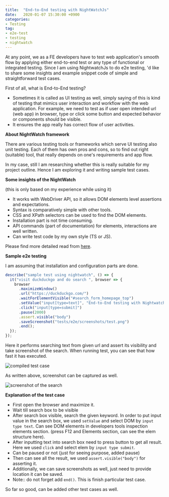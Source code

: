 ```yaml
---
title:  "End-to-End testing with NightWatchJs"
date:   2020-01-07 15:30:00 +0900
categories:
- Testing
tag:
- e2e-test
- testing 
- nightwatch
---
```


At any point, we as a FE developers have to test web application's smooth flow by applying either end-to-end test or any type of functional or integrated testing.
Since I am using NightwatchJs to do e2e testing, 'd like to share some insights and example snippet code of simple and straightforward test cases.

First of all, what is End-to-End testing?

- Sometimes it is called as UI testing as well, simply saying of this is kind of testing that mimics user interaction and workflow with the web application. For example, we need to test as if user open intended url (web app) in browser, type or click some button and expected behavior or components should be visible. 
- It ensures the app really has correct flow of user activities.

**About NightWatch framework**

There are various testing tools or frameworks which serve UI testing also unit testing. Each of them has own pros and cons, so to find out right (suitable) tool, that really depends on one's requirements and app flow.

In my case, still I am researching whether this is really suitable for my project outline. Hence I am exploring it and writing sample test cases.

**Some insights of the NightWatch**

(this is only based on my experience while using it)
- It works with WebDriver API, so it allows DOM elements level assertions and expectations.
- Syntax is comparatively simple with other tools.
- CSS and XPath selectors can be used to find the DOM elements.
- Installation part is not time consuming.
- API commands (part of documentation) for elements, interactions are well written.
- Can write test code by my own style (TS or JS).
  
Please find more detailed read from [here](https://nightwatchjs.org/).

**Sample e2e testing**

I am assuming that installation and configuration parts are done. 

```js
describe("sample test using nightwatch", () => {
  it("visit duckduckgo and do search ", browser => {
    browser
      .maximizeWindow()
      .url("https://duckduckgo.com/")
      .waitForElementVisible("#search_form_homepage_top")
      .setValue("input[type=text]", "End-to-End testing with Nightwatch")
      .click("input[type=submit]")
      .pause(2000)
      .assert.visible("body")
      .saveScreenshot("tests/e2e/screenshots/test.png")
      .end();
  });
});

```

Here it performs searching text from given url and assert its visibility and take screenshot of the search.
When running test, you can see that how fast it has executed.

![compiled test case](_includes\nightwatch.png "Run pretty fast")

As written above, screenshot can be captured as well.

![screenshot of the search](_includes\nightwatch-e2e.png "Screenshot of the search result")

**Explanation of the test case**
 - First open the browser and maximize it.
 - Wait till search box to be visible
 - After search box visible, search the given keyword. In order to put input value in the search box, we used `setValue` and select DOM by `input type text`. Can see DOM elements in developers tools inspection elements section. (press F12 and Elements section, can see the elem structure here).
 - After inputting text into search box need to press button to get all result. Here we used `click` and select elem by `input type submit`. 
 - Can be paused or not (just for seeing purpose, added pause)
 - Then can see all the result, we used `assert.visible("body")` for asserting it.
 - Additionally, we can save screenshots as well, just need to provide location it can be saved.
 - Note:: do not forget add `end()`. This is finish particular test case.

So far so good, can be added other test cases as well.
